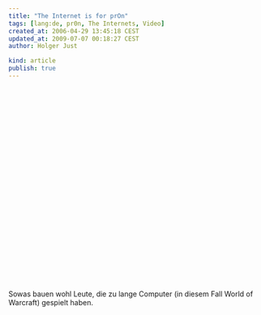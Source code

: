 ```yaml
---
title: "The Internet is for prOn"
tags: [lang:de, pr0n, The Internets, Video]
created_at: 2006-04-29 13:45:18 CEST
updated_at: 2009-07-07 00:18:27 CEST
author: Holger Just

kind: article
publish: true
---
```


<object width="480" height="385"><param name="movie" value="http://www.youtube-nocookie.com/v/eAjWVHLIuVk&amp;hl=de&amp;fs=1&amp;color1=0x3a3a3a&amp;color2=0x999999&amp;hd=1"></param><param name="allowFullScreen" value="true"></param><param name="allowscriptaccess" value="always"></param><embed src="http://www.youtube-nocookie.com/v/eAjWVHLIuVk&amp;hl=de&amp;fs=1&amp;color1=0x3a3a3a&amp;color2=0x999999&amp;hd=1" type="application/x-shockwave-flash" allowscriptaccess="always" allowfullscreen="true" width="480" height="385"></embed></object>

Sowas bauen wohl Leute, die zu lange Computer (in diesem Fall World of Warcraft) gespielt haben.
